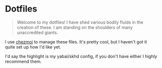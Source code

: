 # Dotfiles

> Welcome to my dotfiles! I have shed various bodily fluids in the creation of
> these. I am standing on the shoulders of many unaccredited giants.

I use [chezmoi](https://www.chezmoi.io/) to manage these files. It's pretty
cool, but I haven't got it quite set up how I'd like yet.

I'd say the highlight is my yabai/skhd config, if you don't have either I highly
recommend them.
